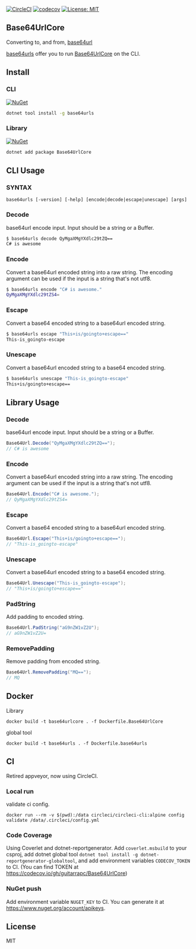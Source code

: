 [![CircleCI](https://circleci.com/gh/guitarrapc/Base64UrlCore.svg?style=svg)](https://circleci.com/gh/guitarrapc/Base64UrlCore) [![codecov](https://codecov.io/gh/guitarrapc/Base64UrlCore/branch/master/graph/badge.svg)](https://codecov.io/gh/guitarrapc/Base64UrlCore) [![License: MIT](https://img.shields.io/badge/License-MIT-blue.svg)](LICENSE) 

## Base64UrlCore 

Converting to, and from, [base64url](https://en.wikipedia.org/wiki/Base64#RFC_4648)

[base64urls](https://www.nuget.org/packages/base64urls) offer you to run [Base64UrlCore](https://www.nuget.org/packages/Base64UrlCore) on the CLI.

## Install

### CLI

[![NuGet](https://img.shields.io/nuget/v/base64urls.svg)](https://www.nuget.org/packages/base64urls)

```bash
dotnet tool install -g base64urls
```

### Library

[![NuGet](https://img.shields.io/nuget/v/Base64UrlCore.svg)](https://www.nuget.org/packages/Base64UrlCore)

```bash
dotnet add package Base64UrlCore
```

## CLI Usage

### SYNTAX

`base64urls [-version] [-help] [encode|decode|escape|unescape] [args]`

### Decode

base64url encode input. Input should be a string or a Buffer.

```bash
$ base64urls decode QyMgaXMgYXdlc29tZQ==
C# is awesome
```

### Encode

Convert a base64url encoded string into a raw string. The encoding argument can be used if the input is a string that's not utf8.

```bash
$ base64urls encode "C# is awesome."
QyMgaXMgYXdlc29tZS4=
```

### Escape

Convert a base64 encoded string to a base64url encoded string.

```bash
$ base64urls escape "This+is/goingto+escape=="
This-is_goingto-escape
```

### Unescape

Convert a base64url encoded string to a base64 encoded string.

```bash
$ base64urls unescape "This-is_goingto-escape"
This+is/goingto+escape==
```

## Library Usage

### Decode

base64url encode input. Input should be a string or a Buffer.

```csharp
Base64Url.Decode("QyMgaXMgYXdlc29tZQ==");
// C# is awesome
```

### Encode

Convert a base64url encoded string into a raw string. The encoding argument can be used if the input is a string that's not utf8.

```csharp
Base64Url.Encode("C# is awesome.");
// QyMgaXMgYXdlc29tZS4=
```

### Escape

Convert a base64 encoded string to a base64url encoded string.

```csharp
Base64Url.Escape("This+is/goingto+escape==");
// "This-is_goingto-escape" 
```

### Unescape

Convert a base64url encoded string to a base64 encoded string.

```csharp
Base64Url.Unescape("This-is_goingto-escape");
// "This+is/goingto+escape=="
```

### PadString

Add padding to encoded string.

```csharp
Base64Url.PadString("aG9nZW1vZ2U");
// aG9nZW1vZ2U=
```

### RemovePadding

Remove padding from encoded string.

```csharp
Base64Url.RemovePadding("MQ==");
// MQ
```

## Docker

Library

```
docker build -t base64urlcore . -f Dockerfile.Base64UrlCore
```

global tool

```
docker build -t base64urls . -f Dockerfile.base64urls
```

## CI

Retired appveyor, now using CircleCI.

### Local run

validate ci config.

```
docker run --rm -v $(pwd):/data circleci/circleci-cli:alpine config validate /data/.circleci/config.yml
```

### Code Coverage

Using Coverlet and dotnet-reportgenerator.
Add `coverlet.msbuild` to your csproj, add dotnet global tool `dotnet tool install -g dotnet-reportgenerator-globaltool`, and add environment variables `CODECOV_TOKEN` to CI. (You can find TOKEN at https://codecov.io/gh/guitarrapc/Base64UrlCore)

### NuGet push

Add environment variable `NUGET_KEY` to CI. You can generate it at https://www.nuget.org/account/apikeys.

## License

MIT
